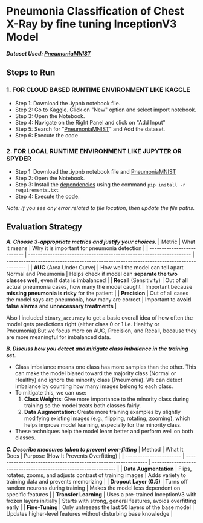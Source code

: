 # Pneumonia Classification of Chest X-Ray by fine tuning InceptionV3 Model

***Dataset Used: [PneumoniaMNIST](https://www.kaggle.com/datasets/rijulshr/pneumoniamnist)***

## Steps to Run

### 1. FOR CLOUD BASED RUNTIME ENVIRONMENT LIKE KAGGLE
* Step 1: Download the .iypnb notebook file.
* Step 2: Go to Kaggle. Click on "New" option and select import notebook.
* Step 3: Open the Notebook.
* Step 4: Navigate on the Right Panel and click on "Add Input"
* Step 5: Search for "[PneumoniaMNIST](https://www.kaggle.com/datasets/rijulshr/pneumoniamnist)" and Add the dataset.
* Step 6: Execute the code
  
### 2. FOR LOCAL RUNTIME ENVIRONMENT LIKE JUPYTER OR SPYDER
*  Step 1: Download the .iypnb notebook file and [PneumoniaMNIST](https://www.kaggle.com/datasets/rijulshr/pneumoniamnist)
*  Step 2: Open the Notebook.
*  Step 3: Install the [dependencies](https://github.com/shuvamR/Pneumonia_Classification-Chest_X-Ray/blob/main/requirements.txt) using the command ```pip install -r requirements.txt```
*  Step 4: Execute the code.

*Note: If you see any error related to file location, then update the file paths.*

## Evaluation Strategy 

***A. Choose 3-appropriate metrics and justify your choices.***
| Metric                     | What it means                                    | Why it is important for pneumonia detection                                            |
| -------------------------- | ------------------------------------------------------------------- | -------------------------------------------------------------------------------------- |
| **AUC** (Area Under Curve) | How well the model can tell apart Normal and Pneumonia              | Helps check if model can **separate the two classes well**, even if data is imbalanced |
| **Recall** (Sensitivity)   | Out of all actual pneumonia cases, how many the model caught        | Important because **missing pneumonia is risky** for the patient                       |
| **Precision**              | Out of all cases the model says are pneumonia, how many are correct | Important to **avoid false alarms** and **unnecessary treatments**                     |

Also I included ```binary_accuracy``` to get a basic overall idea of how often the model gets predictions right (either class 0 or 1 i.e. Healthy or Pneumonia).But we focus more on AUC, Precision, and Recall, because they are more meaningful for imbalanced data.

***B. Discuss how you detect and mitigate class imbalance in the training set.***
* Class imbalance means one class has more samples than the other. This can make the model biased toward the majority class (Normal or Healthy) and ignore the minority class (Pneumonia). We can detect imbalance by counting how many images belong to each class.
* To mitigate this, we can use:
    1. **Class Weights**: Give more importance to the minority class during training so the model treats both classes fairly.
    2. **Data Augmentation**: Create more training examples by slightly modifying existing images (e.g., flipping, rotating, zooming), which helps improve model learning, especially for the minority class.
* These techniques help the model learn better and perform well on both classes.

***C. Describe measures taken to prevent over-fitting***
| Method                  | What It Does                            | Purpose (How It Prevents Overfitting)                           |
| ----------------------- | -------------------------------------------------------------- | --------------------------------------------------------------- |
| **Data Augmentation**   | Flips, rotates, zooms, and adjusts contrast of training images | Adds variety to training data and prevents memorizing           |
| **Dropout Layer (0.5)** | Turns off random neurons during training                       | Makes the model less dependent on specific features             |
| **Transfer Learning**   | Uses a pre-trained InceptionV3 with frozen layers initially    | Starts with strong, general features, avoids overfitting early  |
| **Fine-Tuning** | Only unfreezes the last 50 layers of the base model            | Updates higher-level features without disturbing base knowledge |



